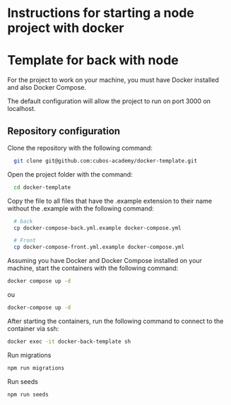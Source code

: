 # Instructions for starting a node project with docker

# Template for back with node

For the project to work on your machine, you must have Docker installed and also Docker Compose.

The default configuration will allow the project to run on port 3000 on localhost.

## Repository configuration

Clone the repository with the following command:

```bash
  git clone git@github.com:cubos-academy/docker-template.git
```

Open the project folder with the command:

```bash
  cd docker-template
```

Copy the file to all files that have the .example extension to their name without the .example with the following command:

```bash
  # back
  cp docker-compose-back.yml.example docker-compose.yml

  # Front
  cp docker-compose-front.yml.example docker-compose.yml
```



Assuming you have Docker and Docker Compose installed on your machine, start the containers with the following command:

```bash
docker compose up -d
```

ou

```bash
docker-compose up -d
```

After starting the containers, run the following command to connect to the container via ssh:

```bash
docker exec -it docker-back-template sh
```

Run migrations

```bash
npm run migrations
```

Run seeds
```bash
npm run seeds
```
